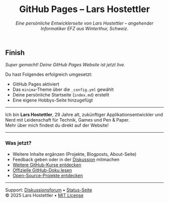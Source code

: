 <header>

# GitHub Pages – Lars Hostettler

_Eine persönliche Entwicklerseite von Lars Hostettler – angehender Informatiker EFZ aus Winterthur, Schweiz._

</header>

## Finish

_Super gemacht! Deine GitHub Pages Website ist jetzt live._

Du hast Folgendes erfolgreich umgesetzt:

- GitHub Pages aktiviert  
- Das `minima`-Theme über die `_config.yml` gewählt  
- Deine persönliche Startseite (`index.md`) erstellt  
- Eine eigene Hobbys-Seite hinzugefügt  

---

Ich bin **Lars Hostettler**, 29 Jahre alt, zukünftiger Applikationsentwickler und Nerd mit Leidenschaft für Technik, Games und Pen & Paper.  
Mehr über mich findest du direkt auf der Website!

---

### Was jetzt?

- Weitere Inhalte ergänzen (Projekte, Blogposts, About-Seite)  
- Feedback geben oder in der [Diskussion](https://github.com/orgs/skills/discussions/categories/github-pages) mitmachen  
- [Weitere GitHub-Kurse entdecken](https://github.com/skills)  
- [Offizielle GitHub-Doku lesen](https://docs.github.com/en/get-started)  
- [Open-Source-Projekte entdecken](https://github.com/explore)  

<footer>

---

Support: [Diskussionsforum](https://github.com/orgs/skills/discussions/categories/github-pages) &bull; [Status-Seite](https://www.githubstatus.com/)  
&copy; 2025 Lars Hostettler &bull; [MIT License](https://gh.io/mit)

</footer>
